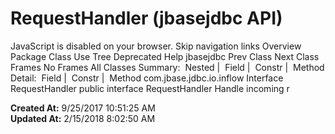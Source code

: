# RequestHandler (jbasejdbc   API)

JavaScript is disabled on your browser. Skip navigation links Overview Package Class Use Tree Deprecated Help jbasejdbc Prev Class Next Class Frames No Frames All Classes Summary:  Nested |  Field |  Constr |  Method Detail:  Field |  Constr |  Method com.jbase.jdbc.io.inflow Interface RequestHandler public interface RequestHandler Handle incoming r  

**Created At:** 9/25/2017 10:51:25 AM  
**Updated At:** 2/15/2018 8:02:50 AM  

